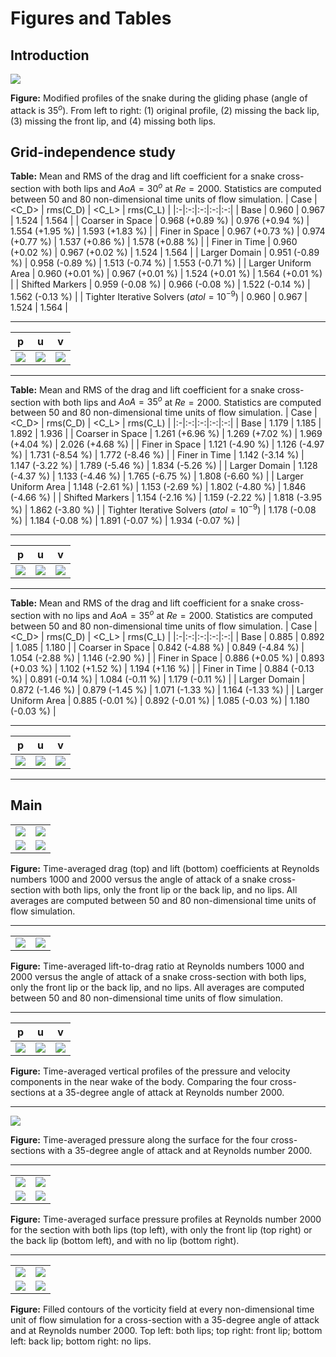# Figures and Tables

## Introduction

![](data/figures/modified_sections_aoa35.png)

**Figure:** Modified profiles of the snake during the gliding phase (angle of attack is $35^o$). From left to right: (1) original profile, (2) missing the back lip, (3) missing the front lip, and (4) missing both lips.

## Grid-independence study

**Table:** Mean and RMS of the drag and lift coefficient for a snake cross-section with both lips and $AoA = 30^o$ at $Re = 2000$. Statistics are computed between 50 and 80 non-dimensional time units of flow simulation.
| Case | <C_D> | rms(C_D) | <C_L> | rms(C_L) |
|:-|:-:|:-:|:-:|:-:|
| Base | 0.960 | 0.967 | 1.524 | 1.564 |
| Coarser in Space | 0.968 (+0.89 %) | 0.976 (+0.94 %) | 1.554 (+1.95 %) | 1.593 (+1.83 %) |
| Finer in Space | 0.967 (+0.73 %) | 0.974 (+0.77 %) | 1.537 (+0.86 %) | 1.578 (+0.88 %) |
| Finer in Time | 0.960 (+0.02 %) | 0.967 (+0.02 %) | 1.524 | 1.564 |
| Larger Domain | 0.951 (-0.89 %) | 0.958 (-0.89 %) | 1.513 (-0.74 %) | 1.553 (-0.71 %) |
| Larger Uniform Area | 0.960 (+0.01 %) | 0.967 (+0.01 %) | 1.524 (+0.01 %) | 1.564 (+0.01 %) |
| Shifted Markers | 0.959 (-0.08 %) | 0.966 (-0.08 %) | 1.522 (-0.14 %) | 1.562 (-0.13 %) |
| Tighter Iterative Solvers ($atol = 10^{-9}$) | 0.960 | 0.967 | 1.524 | 1.564 |

---

| p | u | v |
|:-:|:-:|:-:|
| ![](runs/independence/2k30/figures/p_profiles_compare_dx_dt.png) | ![](runs/independence/2k30/figures/u_profiles_compare_dx_dt.png) | ![](runs/independence/2k30/figures/v_profiles_compare_dx_dt.png) |

---

**Table:** Mean and RMS of the drag and lift coefficient for a snake cross-section with both lips and $AoA = 35^o$ at $Re = 2000$. Statistics are computed between 50 and 80 non-dimensional time units of flow simulation.
| Case | <C_D> | rms(C_D) | <C_L> | rms(C_L) |
|:-|:-:|:-:|:-:|:-:|
| Base | 1.179 | 1.185 | 1.892 | 1.936 |
| Coarser in Space | 1.261 (+6.96 %) | 1.269 (+7.02 %) | 1.969 (+4.04 %) | 2.026 (+4.68 %) |
| Finer in Space | 1.121 (-4.90 %) | 1.126 (-4.97 %) | 1.731 (-8.54 %) | 1.772 (-8.46 %) |
| Finer in Time | 1.142 (-3.14 %) | 1.147 (-3.22 %) | 1.789 (-5.46 %) | 1.834 (-5.26 %) |
| Larger Domain | 1.128 (-4.37 %) | 1.133 (-4.46 %) | 1.765 (-6.75 %) | 1.808 (-6.60 %) |
| Larger Uniform Area | 1.148 (-2.61 %) | 1.153 (-2.69 %) | 1.802 (-4.80 %) | 1.846 (-4.66 %) |
| Shifted Markers | 1.154 (-2.16 %) | 1.159 (-2.22 %) | 1.818 (-3.95 %) | 1.862 (-3.80 %) |
| Tighter Iterative Solvers ($atol = 10^{-9}$) | 1.178 (-0.08 %) | 1.184 (-0.08 %) | 1.891 (-0.07 %) | 1.934 (-0.07 %) |

---

| p | u | v |
|:-:|:-:|:-:|
| ![](runs/independence/2k35/figures/p_profiles_compare_dx_dt.png) | ![](runs/independence/2k35/figures/u_profiles_compare_dx_dt.png) | ![](runs/independence/2k35/figures/v_profiles_compare_dx_dt.png) |

---

**Table:** Mean and RMS of the drag and lift coefficient for a snake cross-section with no lips and $AoA = 35^o$ at $Re = 2000$. Statistics are computed between 50 and 80 non-dimensional time units of flow simulation.
| Case | <C_D> | rms(C_D) | <C_L> | rms(C_L) |
|:-|:-:|:-:|:-:|:-:|
| Base | 0.885 | 0.892 | 1.085 | 1.180 |
| Coarser in Space | 0.842 (-4.88 %) | 0.849 (-4.84 %) | 1.054 (-2.88 %) | 1.146 (-2.90 %) |
| Finer in Space | 0.886 (+0.05 %) | 0.893 (+0.03 %) | 1.102 (+1.52 %) | 1.194 (+1.16 %) |
| Finer in Time | 0.884 (-0.13 %) | 0.891 (-0.14 %) | 1.084 (-0.11 %) | 1.179 (-0.11 %) |
| Larger Domain | 0.872 (-1.46 %) | 0.879 (-1.45 %) | 1.071 (-1.33 %) | 1.164 (-1.33 %) |
| Larger Uniform Area | 0.885 (-0.01 %) | 0.892 (-0.01 %) | 1.085 (-0.03 %) | 1.180 (-0.03 %) |

---

| p | u | v |
|:-:|:-:|:-:|
| ![](runs/independence/2k35-nolips/figures/p_profiles_compare_dx_dt.png) | ![](runs/independence/2k35-nolips/figures/u_profiles_compare_dx_dt.png) | ![](runs/independence/2k35-nolips/figures/v_profiles_compare_dx_dt.png) |

---

## Main

|  |  |
|:-:|:-:|
| ![](runs/Re1000/figures/avg_drag_coefficients_vs_aoa.png) | ![](runs/Re2000/figures/avg_drag_coefficients_vs_aoa.png) |
| ![](runs/Re1000/figures/avg_lift_coefficients_vs_aoa.png) | ![](runs/Re2000/figures/avg_lift_coefficients_vs_aoa.png) |

**Figure:** Time-averaged drag (top) and lift (bottom) coefficients at Reynolds numbers $1000$ and $2000$ versus the angle of attack of a snake cross-section with both lips, only the front lip or the back lip, and no lips. All averages are computed between 50 and 80 non-dimensional time units of flow simulation.

---

|  |  |
|:-:|:-:|
| ![](runs/Re1000/figures/avg_lift_drag_ratio_vs_aoa.png) | ![](runs/Re2000/figures/avg_lift_drag_ratio_vs_aoa.png) |

**Figure:** Time-averaged lift-to-drag ratio at Reynolds numbers $1000$ and $2000$ versus the angle of attack of a snake cross-section with both lips, only the front lip or the back lip, and no lips. All averages are computed between 50 and 80 non-dimensional time units of flow simulation.

---

| p | u | v |
|:-:|:-:|:-:|
| ![](runs/Re2000/figures/p_profiles_2k35.png) | ![](runs/Re2000/figures/u_profiles_2k35.png) | ![](runs/Re2000/figures/v_profiles_2k35.png) |

**Figure:** Time-averaged vertical profiles of the pressure and velocity components in the near wake of the body. Comparing the four cross-sections at a 35-degree angle of attack at Reynolds number 2000.

---

![](runs/Re2000/figures/surface_pressure_2k35.png)

**Figure:** Time-averaged pressure along the surface for the four cross-sections with a 35-degree angle of attack and at Reynolds number 2000.

---

|  |  |
|:-:|:-:|
| ![](runs/Re2000/both_lips/figures/surface_pressure.png) | ![](runs/Re2000/front_lip/figures/surface_pressure.png) |
| ![](runs/Re2000/back_lip/figures/surface_pressure.png) | ![](runs/Re2000/no_lips/figures/surface_pressure.png) |

**Figure:** Time-averaged surface pressure profiles at Reynolds number 2000 for the section with both lips (top left), with only the front lip (top right) or the back lip (bottom left), and with no lip (bottom right).

---

|  |  |
|:-:|:-:|
| ![](runs/Re2000/both_lips/2k35/figures/vorticity.gif) | ![](runs/Re2000/front_lip/2k35/figures/vorticity.gif) |
| ![](runs/Re2000/back_lip/2k35/figures/vorticity.gif) | ![](runs/Re2000/no_lips/2k35/figures/vorticity.gif) |

**Figure:** Filled contours of the vorticity field at every non-dimensional time unit of flow simulation for a cross-section with a 35-degree angle of attack and at Reynolds number 2000. Top left: both lips; top right: front lip; bottom left: back lip; bottom right: no lips.
